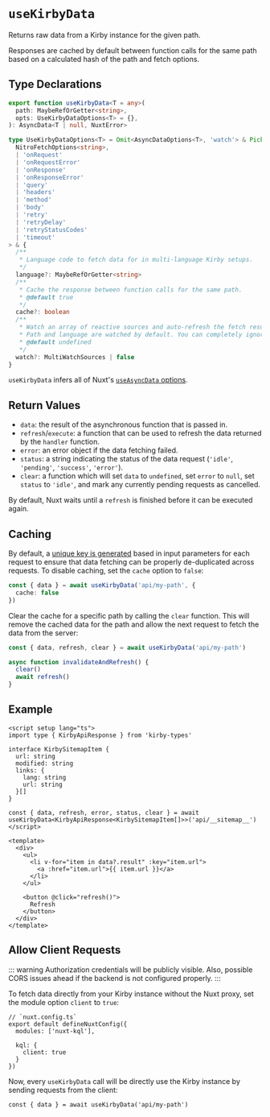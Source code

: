# `useKirbyData`

Returns raw data from a Kirby instance for the given path.

Responses are cached by default between function calls for the same path based on a calculated hash of the path and fetch options.

## Type Declarations

```ts
export function useKirbyData<T = any>(
  path: MaybeRefOrGetter<string>,
  opts: UseKirbyDataOptions<T> = {},
): AsyncData<T | null, NuxtError>

type UseKirbyDataOptions<T> = Omit<AsyncDataOptions<T>, 'watch'> & Pick<
  NitroFetchOptions<string>,
  | 'onRequest'
  | 'onRequestError'
  | 'onResponse'
  | 'onResponseError'
  | 'query'
  | 'headers'
  | 'method'
  | 'body'
  | 'retry'
  | 'retryDelay'
  | 'retryStatusCodes'
  | 'timeout'
> & {
  /**
   * Language code to fetch data for in multi-language Kirby setups.
   */
  language?: MaybeRefOrGetter<string>
  /**
   * Cache the response between function calls for the same path.
   * @default true
   */
  cache?: boolean
  /**
   * Watch an array of reactive sources and auto-refresh the fetch result when they change.
   * Path and language are watched by default. You can completely ignore reactive sources by using `watch: false`.
   * @default undefined
   */
  watch?: MultiWatchSources | false
}
```

`useKirbyData` infers all of Nuxt's [`useAsyncData` options](https://nuxt.com/docs/api/composables/use-async-data#params).

## Return Values

- `data`: the result of the asynchronous function that is passed in.
- `refresh`/`execute`: a function that can be used to refresh the data returned by the `handler` function.
- `error`: an error object if the data fetching failed.
- `status`: a string indicating the status of the data request (`'idle'`, `'pending'`, `'success'`, `'error'`).
- `clear`: a function which will set `data` to `undefined`, set `error` to `null`, set `status` to `'idle'`, and mark any currently pending requests as cancelled.

By default, Nuxt waits until a `refresh` is finished before it can be executed again.

## Caching

By default, a [unique key is generated](/guide/caching) based in input parameters for each request to ensure that data fetching can be properly de-duplicated across requests. To disable caching, set the `cache` option to `false`:

```ts
const { data } = await useKirbyData('api/my-path', {
  cache: false
})
```

Clear the cache for a specific path by calling the `clear` function. This will remove the cached data for the path and allow the next request to fetch the data from the server:

```ts
const { data, refresh, clear } = await useKirbyData('api/my-path')

async function invalidateAndRefresh() {
  clear()
  await refresh()
}
```

## Example

```vue
<script setup lang="ts">
import type { KirbyApiResponse } from 'kirby-types'

interface KirbySitemapItem {
  url: string
  modified: string
  links: {
    lang: string
    url: string
  }[]
}

const { data, refresh, error, status, clear } = await useKirbyData<KirbyApiResponse<KirbySitemapItem[]>>('api/__sitemap__')
</script>

<template>
  <div>
    <ul>
      <li v-for="item in data?.result" :key="item.url">
        <a :href="item.url">{{ item.url }}</a>
      </li>
    </ul>

    <button @click="refresh()">
      Refresh
    </button>
  </div>
</template>
```

## Allow Client Requests

::: warning
Authorization credentials will be publicly visible. Also, possible CORS issues ahead if the backend is not configured properly.
:::

To fetch data directly from your Kirby instance without the Nuxt proxy, set the module option `client` to `true`:

```ts{6}
// `nuxt.config.ts`
export default defineNuxtConfig({
  modules: ['nuxt-kql'],

  kql: {
    client: true
  }
})
```

Now, every `useKirbyData` call will be directly use the Kirby instance by sending requests from the client:

```ts{3}
const { data } = await useKirbyData('api/my-path')
```
